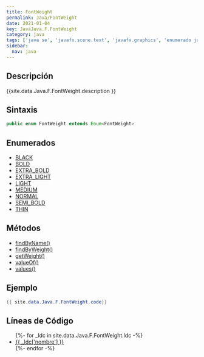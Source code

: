 ```yaml
---
title: FontWeight
permalink: Java/FontWeight
date: 2021-01-04
key: JavaJava.F.FontWeight
category: java
tags: ['java se', 'javafx.scene.text', 'javafx.graphics', 'enumerado java', 'JavaFX 2.0']
sidebar: 
  nav: java
---
```


## Descripción
{{site.data.Java.F.FontWeight.description }}

## Sintaxis
~~~java
public enum FontWeight extends Enum<FontWeight>
~~~

## Enumerados
* [BLACK](/Java/FontWeight/BLACK)
* [BOLD](/Java/FontWeight/BOLD)
* [EXTRA_BOLD](/Java/FontWeight/EXTRA_BOLD)
* [EXTRA_LIGHT](/Java/FontWeight/EXTRA_LIGHT)
* [LIGHT](/Java/FontWeight/LIGHT)
* [MEDIUM](/Java/FontWeight/MEDIUM)
* [NORMAL](/Java/FontWeight/NORMAL)
* [SEMI_BOLD](/Java/FontWeight/SEMI_BOLD)
* [THIN](/Java/FontWeight/THIN)

## Métodos
* [findByName()](/Java/FontWeight/findByName)
* [findByWeight()](/Java/FontWeight/findByWeight)
* [getWeight()](/Java/FontWeight/getWeight)
* [valueOf()](/Java/FontWeight/valueOf)
* [values()](/Java/FontWeight/values)

## Ejemplo
~~~java
{{ site.data.Java.F.FontWeight.code}}
~~~

## Líneas de Código
<ul>
{%- for _ldc in site.data.Java.F.FontWeight.ldc -%}
   <li>
       <a href="{{_ldc['url'] }}">{{ _ldc['nombre'] }}</a>
   </li>
{%- endfor -%}
</ul>
